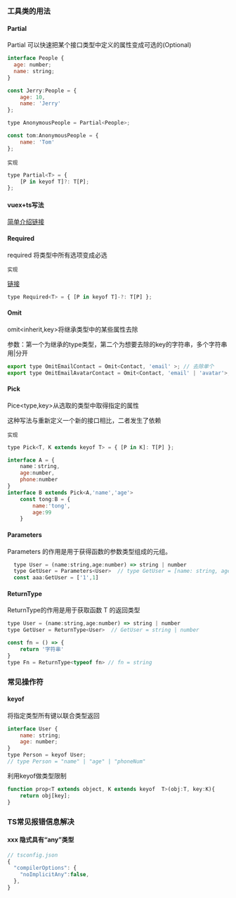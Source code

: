 

### 工具类的用法

#### Partial  

Partial<T> 可以快速把某个接口类型中定义的属性变成可选的(Optional) 

```js
interface People {
  age: number;
  name: string;
}

const Jerry:People = {
    age: 10,
    name: 'Jerry'
};

type AnonymousPeople = Partial<People>;

const tom:AnonymousPeople = {
    name: 'Tom'
};
```

`实现`

```js
type Partial<T> = {
    [P in keyof T]?: T[P];
};
```



#### vuex+ts写法

[简单介绍链接](https://blog.csdn.net/weixin_33763244/article/details/93169441)



#### Required 

required<T> 将类型中所有选项变成必选

`实现`

[链接](https://zhuanlan.zhihu.com/p/40311981)

```js
type Required<T> = { [P in keyof T]-?: T[P] };
```



#### Omit

omit<inherit,key>将继承类型中的某些属性去除

参数：第一个为继承的type类型，第二个为想要去除的key的字符串，多个字符串用|分开 

```js
export type OmitEmailContact = Omit<Contact, 'email' >; // 去除单个
export type OmitEmailAvatarContact = Omit<Contact, 'email' | 'avatar'>; // 去除多个
```

#### Pick

Pice<type,key>从选取的类型中取得指定的属性

这种写法与重新定义一个新的接口相比，二者发生了依赖

`实现`

```js
type Pick<T, K extends keyof T> = { [P in K]: T[P] };
```



```js
interface A = {
    name：string,
    age:number,
    phone:number
}
interface B extends Pick<A,'name','age'>
    const tong:B = {
        name:'tong',
        age:99
    }
```

#### Parameters

Parameters<T> 的作用是用于获得函数的参数类型组成的元组。

```js
  type User = (name:string,age:number) => string | number
  type GetUser = Parameters<User>  // type GetUser = [name: string, age: number]
  const aaa:GetUser = ['1',1]
```

#### ReturnType

ReturnType<T>的作用是用于获取函数 T 的返回类型

```js
type User = (name:string,age:number) => string | number
type GetUser = ReturnType<User>  // GetUser = string | number

const fn = () => {
    return '字符串'
}
type Fn = ReturnType<typeof fn> // fn = string
```



### 常见操作符

#### keyof

将指定类型所有键以联合类型返回

```js
interface User {
    name: string;
    age: number;
}
type Person = keyof User;
// type Person = "name" | "age" | "phoneNum"
```

利用keyof做类型限制

```js
function prop<T extends object, K extends keyof  T>(obj:T, key:K){
    return obj[key];
}
```



### TS常见报错信息解决

#### xxx 隐式具有“any”类型

```js
// tsconfig.json
{
  "compilerOptions": {
    "noImplicitAny":false,
  },
}

```


